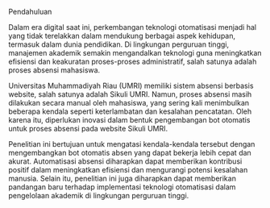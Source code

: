 
Pendahuluan

Dalam era digital saat ini, perkembangan teknologi otomatisasi menjadi hal yang tidak terelakkan dalam mendukung berbagai aspek kehidupan, termasuk dalam dunia pendidikan. Di lingkungan perguruan tinggi, manajemen akademik semakin mengandalkan teknologi guna meningkatkan efisiensi dan keakuratan proses-proses administratif, salah satunya adalah proses absensi mahasiswa.

Universitas Muhammadiyah Riau (UMRI) memiliki sistem absensi berbasis website, salah satunya adalah Sikuli UMRI. Namun, proses absensi masih dilakukan secara manual oleh mahasiswa, yang sering kali menimbulkan beberapa kendala seperti keterlambatan dan kesalahan pencatatan. Oleh karena itu, diperlukan inovasi dalam bentuk pengembangan bot otomatis untuk proses absensi pada website Sikuli UMRI.

Penelitian ini bertujuan untuk mengatasi kendala-kendala tersebut dengan mengembangkan bot otomatis absen yang dapat bekerja lebih cepat dan akurat. Automatisasi absensi diharapkan dapat memberikan kontribusi positif dalam meningkatkan efisiensi dan mengurangi potensi kesalahan manusia. Selain itu, penelitian ini juga diharapkan dapat memberikan pandangan baru terhadap implementasi teknologi otomatisasi dalam pengelolaan akademik di lingkungan perguruan tinggi.
